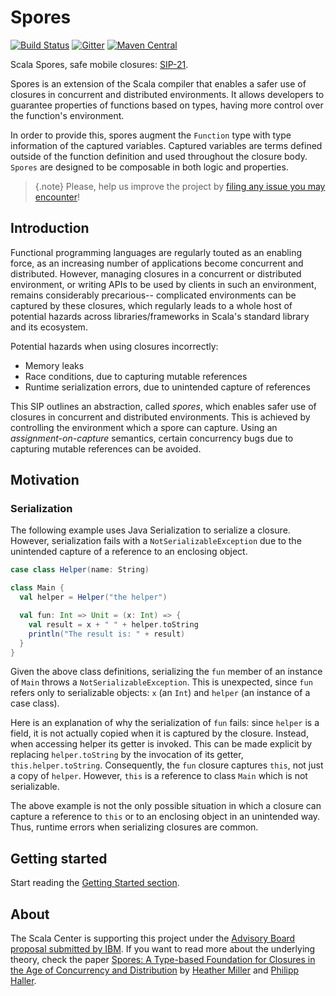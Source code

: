 # Spores
[![Build Status](https://platform-ci.scala-lang.org/api/badges/scalacenter/spores/status.svg)](https://platform-ci.scala-lang.org/scalacenter/spores)
[![Gitter](https://badges.gitter.im/scalacenter/spores.svg)](https://gitter.im/scalacenter/spores?utm_source=badge&utm_medium=badge&utm_campaign=pr-badge)
[![Maven Central](https://img.shields.io/maven-central/v/ch.epfl.scala/spores_2.11.svg)][search.maven]

Scala Spores, safe mobile closures: [SIP-21](http://docs.scala-lang.org/sips/pending/spores.html).

Spores is an extension of the Scala compiler that enables a safer use of closures
in concurrent and distributed environments. It allows developers to guarantee properties
of functions based on types, having more control over the function's environment.

In order to provide this, spores augment the `Function` type with type information
of the captured variables. Captured variables are terms defined outside of the function
definition and used throughout the closure body. `Spores` are designed to be composable
in both logic and properties.

> {.note}
> Please, help us improve the project by [filing any issue you may encounter](https://github.com/jvican/spores/issues/new)!

## Introduction

Functional programming languages are regularly touted as an enabling force, as
an increasing number of applications become concurrent and distributed.
However, managing closures in a concurrent or distributed environment, or
writing APIs to be used by clients in such an environment, remains
considerably precarious-- complicated environments can be captured by these
closures, which regularly leads to a whole host of potential hazards across
libraries/frameworks in Scala's standard library and its ecosystem.

Potential hazards when using closures incorrectly:

- Memory leaks
- Race conditions, due to capturing mutable references
- Runtime serialization errors, due to unintended capture of references

This SIP outlines an abstraction, called _spores_, which enables safer use of
closures in concurrent and distributed environments. This is achieved by
controlling the environment which a spore can capture. Using an
_assignment-on-capture_ semantics, certain concurrency bugs due to capturing mutable
references can be avoided.

## Motivation

### Serialization

The following example uses Java Serialization to serialize a closure. However,
serialization fails with a `NotSerializableException` due to the unintended
capture of a reference to an enclosing object.

```scala
case class Helper(name: String)

class Main {
  val helper = Helper("the helper")

  val fun: Int => Unit = (x: Int) => {
    val result = x + " " + helper.toString
    println("The result is: " + result)
  }
}
```

Given the above class definitions, serializing the `fun` member of an instance
of `Main` throws a `NotSerializableException`. This is unexpected, since `fun`
refers only to serializable objects: `x` (an `Int`) and `helper` (an instance
of a case class).

Here is an explanation of why the serialization of `fun` fails: since `helper`
is a field, it is not actually copied when it is captured by the closure.
Instead, when accessing helper its getter is invoked. This can be made
explicit by replacing `helper.toString` by the invocation of its getter,
`this.helper.toString`. Consequently, the `fun` closure captures `this`, not
just a copy of `helper`. However, `this` is a reference to class `Main` which
is not serializable.

The above example is not the only possible situation in which a closure can
capture a reference to `this` or to an enclosing object in an unintended way.
Thus, runtime errors when serializing closures are common.

## Getting started

Start reading the [Getting Started section](getting-started.md).

## About

The Scala Center is supporting this project under the [Advisory Board proposal submitted
by IBM](https://github.com/scalacenter/advisoryboard/blob/master/proposals/006-compile-time-serializibility-check.md).
If you want to read more about the underlying theory, check the paper [Spores: A Type-based Foundation
for Closures in the Age of Concurrency and Distribution](https://infoscience.epfl.ch/record/191239/files/spores_1.pdf)
by [Heather Miller](https://heather.miller.am) and [Philipp Haller](http://lampwww.epfl.ch/~phaller/).

[search.maven]: http://search.maven.org/#search%7Cga%7C1%7Cch.epfl.scala.spores
